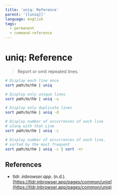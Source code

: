 ```yaml
---
title: 'uniq: Reference'
parent: '[[uniq]]'
language: english
tags:
  - permanent
  - command-reference
---
```


# uniq: Reference

> Report or omit repeated lines.

```bash
# Display each line once
sort 𝑝𝑎𝑡ℎ/𝑡𝑜/𝑓𝑖𝑙𝑒 | uniq

# Display only unique lines
sort 𝑝𝑎𝑡ℎ/𝑡𝑜/𝑓𝑖𝑙𝑒 | uniq -u

# Display only duplicate lines
sort 𝑝𝑎𝑡ℎ/𝑡𝑜/𝑓𝑖𝑙𝑒 | uniq -d

# Display number of occurrences of each line
# along with that Line
sort 𝑝𝑎𝑡ℎ/𝑡𝑜/𝑓𝑖𝑙𝑒 | uniq -c

# Display number of occurrences of each line,
# sorted by the most frequent
sort 𝑝𝑎𝑡ℎ/𝑡𝑜/𝑓𝑖𝑙𝑒 | uniq -c | sort -nr
```

## References

- tldr. _inbrowser.app_. (n.d.). [https://tldr.inbrowser.app/pages/common/uniq](https://tldr.inbrowser.app/pages/common/uniq)
